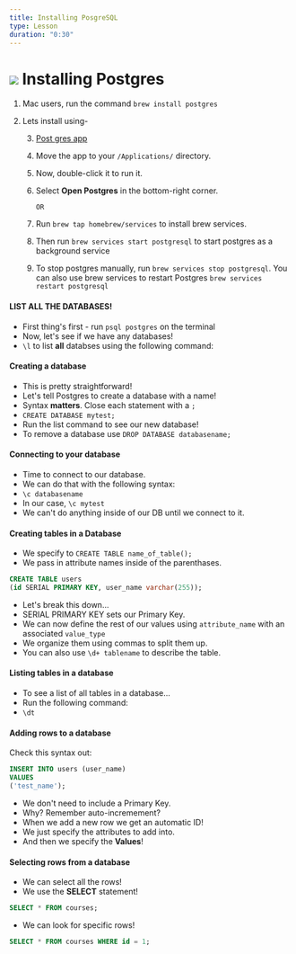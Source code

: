 ```yaml
---
title: Installing PosgreSQL
type: Lesson
duration: "0:30"
---
```


# ![](https://ga-dash.s3.amazonaws.com/production/assets/logo-9f88ae6c9c3871690e33280fcf557f33.png) Installing Postgres

1.  Mac users, run the command `brew install postgres`
2.  Lets install using-

	3.  [Post gres app](https://postgresapp.com/)
	3.  Move the app to your `/Applications/` directory.
	4.  Now, double-click it to run it.
	5.  Select **Open Postgres** in the bottom-right corner.
			
			OR
			
	1. Run `brew tap homebrew/services` to install brew services.
	2. Then run `brew services start postgresql` to start postgres as a background service
	3. To stop postgres manually, run `brew services stop postgresql`. You can also use brew services to restart Postgres `brew services restart postgresql`


####  LIST ALL THE DATABASES!

* First thing's first - run `psql postgres` on the terminal 
* Now, let's see if we have any databases!
* `\l` to list **all** databses using the following command:

#### Creating a database

* This is pretty straightforward!
* Let's tell Postgres to create a database with a name!
* Syntax **matters**. Close each statement with a `;`
* `CREATE DATABASE mytest;`
* Run the list command to see our new database!
* To remove a database use `DROP DATABASE databasename;`

#### Connecting to your database
	
* Time to connect to our database.
* We can do that with the following syntax:
* `\c databasename`
* In our case, `\c mytest`
* We can't do anything inside of our DB until we connect to it.

####  Creating tables in a Database

* We specify to `CREATE TABLE name_of_table();`
* We pass in attribute names inside of the parenthases.

```sql
CREATE TABLE users 
(id SERIAL PRIMARY KEY, user_name varchar(255));
```

* Let's break this down...
* SERIAL PRIMARY KEY sets our Primary Key.
* We can now define the rest of our values using `attribute_name` with an associated `value_type`
* We organize them using commas to split them up.
* You can also use `\d+ tablename` to describe the table.

#### Listing tables in a database

* To see a list of all tables in a database...
* Run the following command:
* `\dt`

#### Adding rows to a database

Check this syntax out:

```sql
INSERT INTO users (user_name)
VALUES
('test_name');
```

* We don't need to include a Primary Key.
* Why? Remember auto-incremement?
* When we add a new row we get an automatic ID!
* We just specify the attributes to add into.
* And then we specify the **Values**!

#### Selecting rows from a database

* We can select all the rows!
* We use the **SELECT** statement!

```sql
SELECT * FROM courses;
```

* We can look for specific rows!

```sql
SELECT * FROM courses WHERE id = 1;
```

